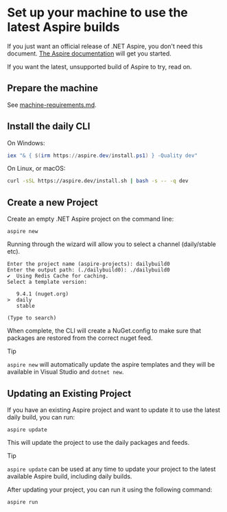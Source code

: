 # Set up your machine to use the latest Aspire builds

If you just want an official release of .NET Aspire, you don't need this document. [The Aspire documentation](https://learn.microsoft.com/en-us/dotnet/aspire/get-started/aspire-overview) will get you started.

If you want the latest, unsupported build of Aspire to try, read on.

## Prepare the machine

See [machine-requirements.md](machine-requirements.md).

## Install the daily CLI

On Windows:

```powershell
iex "& { $(irm https://aspire.dev/install.ps1) } -Quality dev"
```

On Linux, or macOS:

```sh
curl -sSL https://aspire.dev/install.sh | bash -s -- -q dev
```

<!-- break between blocks -->

## Create a new Project

Create an empty .NET Aspire project on the command line:

```shell
aspire new
```

Running through the wizard will allow you to select a channel (daily/stable etc).

```shell
Enter the project name (aspire-projects): dailybuild0
Enter the output path: (./dailybuild0): ./dailybuild0
✔  Using Redis Cache for caching.
Select a template version:

   9.4.1 (nuget.org)
>  daily
   stable

(Type to search)
```

When complete, the CLI will create a NuGet.config to make sure that packages are restored from the correct nuget feed.

> [!TIP]
> `aspire new` will automatically update the aspire templates and they will be available in Visual Studio and `dotnet new`.

## Updating an Existing Project

If you have an existing Aspire project and want to update it to use the latest daily build, you can run:

```shell
aspire update
```

This will update the project to use the daily packages and feeds.

> [!TIP]
> `aspire update` can be used at any time to update your project to the latest available Aspire build, including daily builds.

After updating your project, you can run it using the following command:
```shell
aspire run
```
